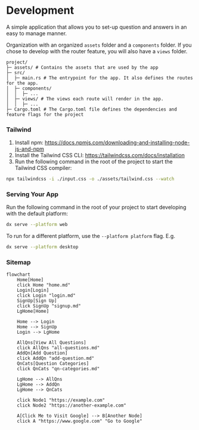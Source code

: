 # Development

A simple application that allows you to set-up question and answers in an easy to manage manner.

Organization with an organized `assets` folder and a `components` folder.
If you chose to develop with the router feature, you will also have a `views` folder.

```
project/
├─ assets/ # Contains the assets that are used by the app
├─ src/
│  ├─ main.rs # The entrypoint for the app. It also defines the routes for the app.
│  ├─ components/
│  │  ├─ ...
│  ├─ views/ # The views each route will render in the app.
│  │  ├─ ...
├─ Cargo.toml # The Cargo.toml file defines the dependencies and feature flags for the project
```

### Tailwind

1. Install npm: https://docs.npmjs.com/downloading-and-installing-node-js-and-npm
2. Install the Tailwind CSS CLI: https://tailwindcss.com/docs/installation
3. Run the following command in the root of the project to start the Tailwind CSS compiler:

```bash
npx tailwindcss -i ./input.css -o ./assets/tailwind.css --watch
```

### Serving Your App

Run the following command in the root of your project to start developing with the default platform:

```bash
dx serve --platform web
```

To run for a different platform, use the `--platform platform` flag. E.g.

```bash
dx serve --platform desktop
```

### Sitemap

```mermaid
flowchart
    Home[Home]
    click Home "home.md"
    Login[Login]
    click Login "login.md"
    SignUp[Sign Up]
    click SignUp "signup.md"
    LgHome[Home]

    Home --> Login
    Home --> SignUp
    Login --> LgHome

    AllQns[View All Questions]
    click AllQns "all-questions.md"
    AddQn[Add Question]
    click AddQn "add-question.md"
    QnCats[Question Categories]
    click QnCats "qn-categories.md"

    LgHome --> AllQns
    LgHome --> AddQn
    LgHome --> QnCats

    click Node1 "https://example.com"
    click Node2 "https://another-example.com"

    A[Click Me to Visit Google] --> B[Another Node]
    click A "https://www.google.com" "Go to Google"
```
